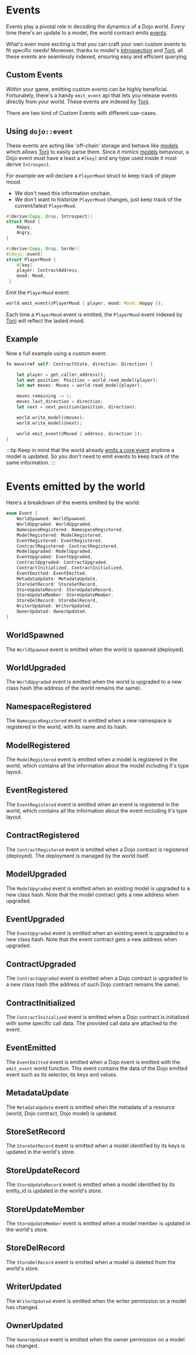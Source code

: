 <!-- TODO: @ghilm -->

# Events

Events play a pivotal role in decoding the dynamics of a Dojo world. Every time there's an update to a model, the world contract emits [events](/framework/world/events).

What's even more exciting is that you can craft your own custom events to fit specific needs! Moreover, thanks to model's [introspection](/framework/models/introspect) and [Torii](/toolchain/torii), all these events are seamlessly indexed, ensuring easy and efficient querying.

## Custom Events

Within your game, emitting custom events can be highly beneficial. Fortunately, there's a handy `emit_event` api that lets you release events directly from your world. These events are indexed by [Torii](/toolchain/torii).

There are two kind of Custom Events with different use-cases.

## Using `dojo::event`

These events are acting like 'off-chain' storage and behave like [models](/framework/models) which allows [Torii](/toolchain/torii) to easily parse them.
Since it mimics [models](/framework/models) behaviour, a Dojo event must have a least a `#[key]` and any type used inside it must derive `Introspect`.

For example we will declare a `PlayerMood` struct to keep track of player mood.

-   We don't need this information onchain.
-   We don't want to historize `PlayerMood` changes, just keep track of the current/latest `PlayerMood`.

```rust
#[derive(Copy, Drop, Introspect)]
struct Mood {
    Happy,
    Angry,
}

#[derive(Copy, Drop, Serde)]
#[dojo::event]
struct PlayerMood {
    #[key]
    player: ContractAddress,
    mood: Mood,
 }
```

Emit the `PlayerMood` event:

```rust
world.emit_event(@PlayerMood { player, mood: Mood::Happy });
```

Each time a `PlayerMood` event is emitted, the `PlayerMood` event indexed by [Torii](/toolchain/torii) will reflect the lasted mood.

## Example

Now a full example using a custom event:

```rust
fn move(ref self: ContractState, direction: Direction) {

    let player = get_caller_address();
    let mut position: Position = world.read_model(player);
    let mut moves: Moves = world.read_model(player);

    moves.remaining -= 1;
    moves.last_direction = direction;
    let next = next_position(position, direction);

    world.write_model(@moves);
    world.write_model(@next);

    world.emit_event(@Moved { address, direction });
}
```

:::tip
Keep in mind that the world already [emits a core event](/framework/world/events) anytime a model is updated. So you don't need to emit events to keep track of the same information.
:::

# Events emitted by the world

Here's a breakdown of the events emitted by the world:

```rust
enum Event {
    WorldSpawned: WorldSpawned,
    WorldUpgraded: WorldUpgraded,
    NamespaceRegistered: NamespaceRegistered,
    ModelRegistered: ModelRegistered,
    EventRegistered: EventRegistered,
    ContractRegistered: ContractRegistered,
    ModelUpgraded: ModelUpgraded,
    EventUpgraded: EventUpgraded,
    ContractUpgraded: ContractUpgraded,
    ContractInitialized: ContractInitialized,
    EventEmitted: EventEmitted,
    MetadataUpdate: MetadataUpdate,
    StoreSetRecord: StoreSetRecord,
    StoreUpdateRecord: StoreUpdateRecord,
    StoreUpdateMember: StoreUpdateMember,
    StoreDelRecord: StoreDelRecord,
    WriterUpdated: WriterUpdated,
    OwnerUpdated: OwnerUpdated,
}
```

## WorldSpawned

The `WorldSpawned` event is emitted when the world is spawned (deployed).

## WorldUpgraded

The `WorldUpgraded` event is emitted when the world is upgraded to a new class hash (the address of the world remains the same).

## NamespaceRegistered

The `NamespaceRegistered` event is emitted when a new namespace is registered in the world, with its name and its hash.

## ModelRegistered

The `ModelRegistered` event is emitted when a model is registered in the world, which contains all the information about the model including it's type layout.

## EventRegistered

The `EventRegistered` event is emitted when an event is registered in the world, which contains all the information about the event including it's type layout.

## ContractRegistered

The `ContractRegistered` event is emitted when a Dojo contract is registered (deployed). The deployment is managed by the world itself.

## ModelUpgraded

The `ModelUpgraded` event is emitted when an existing model is upgraded to a new class hash. Note that the model contract gets a new address when upgraded.

## EventUpgraded

The `EventUpgraded` event is emitted when an existing event is upgraded to a new class hash. Note that the event contract gets a new address when upgraded.

## ContractUpgraded

The `ContractUpgraded` event is emitted when a Dojo contract is upgraded to a new class hash (the address of such Dojo contract remains the same).

## ContractInitialized

The `ContractInitialized` event is emitted when a Dojo contract is initialized with some specific call data. The provided call data are attached to the event.

## EventEmitted

The `EventEmitted` event is emitted when a Dojo event is emitted with the `emit_event` world function. This event contains the data of the Dojo emitted event such as its selector, its keys and values.

## MetadataUpdate

The `MetadataUpdate` event is emitted when the metadata of a resource (world, Dojo contract, Dojo model) is updated.

## StoreSetRecord

The `StoreSetRecord` event is emitted when a model identified by its keys is updated in the world's store.

## StoreUpdateRecord

The `StoreUpdateRecord` event is emitted when a model identified by its entity_id is updated in the world's store.

## StoreUpdateMember

The `StoreUpdateMember` event is emitted when a model member is updated in the world's store.

## StoreDelRecord

The `StoreDelRecord` event is emitted when a model is deleted from the world's store.

## WriterUpdated

The `WriterUpdated` event is emitted when the writer permission on a model has changed.

## OwnerUpdated

The `OwnerUpdated` event is emitted when the owner permission on a model has changed.
